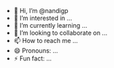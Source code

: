 - 👋 Hi, I’m @nandigp
- 👀 I’m interested in ...
- 🌱 I’m currently learning ...
- 💞️ I’m looking to collaborate on ...
- 📫 How to reach me ...
- 😄 Pronouns: ...
- ⚡ Fun fact: ...

<!---
nandigp/nandigp is a ✨ special ✨ repository because its `README.md` (this file) appears on your GitHub profile.
You can click the Preview link to take a look at your changes.
--->
